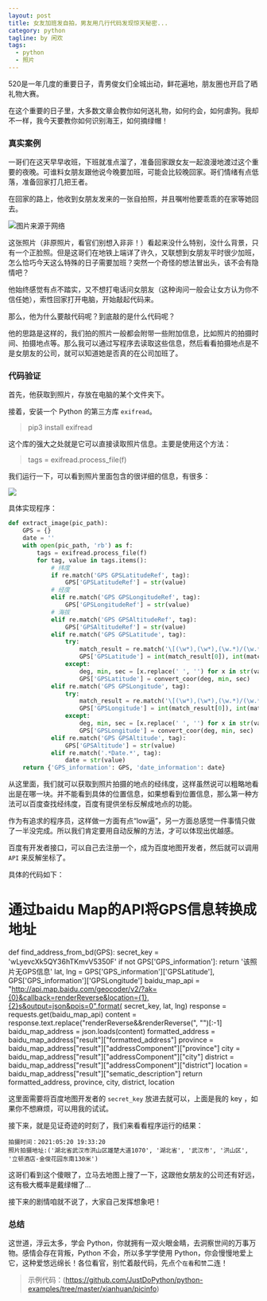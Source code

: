 ```yaml
---
layout: post
title: 女友加班发自拍，男友用几行代码发现惊天秘密...
category: python
tagline: by 闲欢
tags: 
  - python
  - 照片
---
```


520是一年几度的重要日子，青男俊女们全城出动，鲜花遍地，朋友圈也开启了晒礼物大赛。

在这个重要的日子里，大多数文章会教你如何送礼物，如何约会，如何虐狗。我却不一样，我今天要教你如何识别海王，如何摘绿帽！

<!--more-->

### 真实案例

一哥们在这天早早收班，下班就准点溜了，准备回家跟女友一起浪漫地渡过这个重要的夜晚。可谁料女朋友跟他说今晚要加班，可能会比较晚回家。哥们情绪有点低落，准备回家打几把王者。

在回家的路上，他收到女朋友发来的一张自拍照，并且嘱咐他要乖乖的在家等她回去。

![图片来源于网络](http://www.justdopython.com/assets/images/2021/05/picinfo/01.jpg)

这张照片（非原照片，看官们别想入非非！）看起来没什么特别，没什么背景，只有一个正脸照。但是这哥们在地铁上端详了许久，又联想到女朋友平时很少加班，怎么恰巧今天这么特殊的日子需要加班？突然一个奇怪的想法冒出头，该不会有隐情吧？

他始终感觉有点不踏实，又不想打电话问女朋友（这种询问一般会让女方认为你不信任她），索性回家打开电脑，开始敲起代码来。

那么，他为什么要敲代码呢？到底敲的是什么代码呢？

他的思路是这样的，我们拍的照片一般都会附带一些附加信息，比如照片的拍摄时间、拍摄地点等。那么我可以通过写程序去读取这些信息，然后看看拍摄地点是不是女朋友的公司，就可以知道她是否真的在公司加班了。


### 代码验证

首先，他获取到照片，存放在电脑的某个文件夹下。

接着，安装一个 Python 的第三方库 `exifread`。

> pip3 install exifread

这个库的强大之处就是它可以直接读取照片信息。主要是使用这个方法：

> tags = exifread.process_file(f)

我们运行一下，可以看到照片里面包含的很详细的信息，有很多：

![](http://www.justdopython.com/assets/images/2021/05/picinfo/02.jpg)

具体实现程序：

```python
def extract_image(pic_path):
    GPS = {}
    date = ''
    with open(pic_path, 'rb') as f:
        tags = exifread.process_file(f)
        for tag, value in tags.items():
            # 纬度
            if re.match('GPS GPSLatitudeRef', tag):
                GPS['GPSLatitudeRef'] = str(value)
            # 经度
            elif re.match('GPS GPSLongitudeRef', tag):
                GPS['GPSLongitudeRef'] = str(value)
            # 海拔
            elif re.match('GPS GPSAltitudeRef', tag):
                GPS['GPSAltitudeRef'] = str(value)
            elif re.match('GPS GPSLatitude', tag):
                try:
                    match_result = re.match('\[(\w*),(\w*),(\w.*)/(\w.*)\]', str(value)).groups()
                    GPS['GPSLatitude'] = int(match_result[0]), int(match_result[1]), int(match_result[2])
                except:
                    deg, min, sec = [x.replace(' ', '') for x in str(value)[1:-1].split(',')]
                    GPS['GPSLatitude'] = convert_coor(deg, min, sec)
            elif re.match('GPS GPSLongitude', tag):
                try:
                    match_result = re.match('\[(\w*),(\w*),(\w.*)/(\w.*)\]', str(value)).groups()
                    GPS['GPSLongitude'] = int(match_result[0]), int(match_result[1]), int(match_result[2])
                except:
                    deg, min, sec = [x.replace(' ', '') for x in str(value)[1:-1].split(',')]
                    GPS['GPSLongitude'] = convert_coor(deg, min, sec)
            elif re.match('GPS GPSAltitude', tag):
                GPS['GPSAltitude'] = str(value)
            elif re.match('.*Date.*', tag):
                date = str(value)
    return {'GPS_information': GPS, 'date_information': date}

```

从这里面，我们就可以获取到照片拍摄的地点的经纬度，这样虽然说可以粗略地看出是在哪一块。并不能看到具体的位置信息，如果想看到位置信息，那么第一种方法可以百度查找经纬度，百度有提供坐标反解成地点的功能。

作为有追求的程序员，这样做一方面有点“low逼”，另一方面总感觉一件事情只做了一半没完成。所以我们肯定要用自动反解的方法，才可以体现出优越感。

百度有开发者接口，可以自己去注册一个，成为百度地图开发者，然后就可以调用 `API` 来反解坐标了。

具体的代码如下：

# 通过baidu Map的API将GPS信息转换成地址
def find_address_from_bd(GPS):
    secret_key = 'wLyevcXk5QY36hTKmvV5350F'
    if not GPS['GPS_information']:
        return '该照片无GPS信息'
    lat, lng = GPS['GPS_information']['GPSLatitude'], GPS['GPS_information']['GPSLongitude']
    baidu_map_api = "http://api.map.baidu.com/geocoder/v2/?ak={0}&callback=renderReverse&location={1},{2}s&output=json&pois=0".format(
        secret_key, lat, lng)
    response = requests.get(baidu_map_api)
    content = response.text.replace("renderReverse&&renderReverse(", "")[:-1]
    baidu_map_address = json.loads(content)
    formatted_address = baidu_map_address["result"]["formatted_address"]
    province = baidu_map_address["result"]["addressComponent"]["province"]
    city = baidu_map_address["result"]["addressComponent"]["city"]
    district = baidu_map_address["result"]["addressComponent"]["district"]
    location = baidu_map_address["result"]["sematic_description"]
    return formatted_address, province, city, district, location

这里面需要将百度地图开发者的 `secret_key` 放进去就可以，上面是我的 key ，如果你不想麻烦，可以用我的试试。

接下来，就是见证奇迹的时刻了，我们来看看程序运行的结果：

```
拍摄时间：2021:05:20 19:33:20
照片拍摄地址:('湖北省武汉市洪山区雄楚大道1070', '湖北省', '武汉市', '洪山区', '立顿酒店-金俊花园东南130米')

```

这哥们看到这个傻眼了，立马去地图上搜了一下，这跟他女朋友的公司还有好远，这有极大概率是戴绿帽了...

接下来的剧情咱就不说了，大家自己发挥想象吧！


### 总结

这世道，浮云太多，学会 Python，你就拥有一双火眼金睛，去洞察世间的万事万物。感情会存在背叛，Python 不会，所以多学学使用 Python，你会慢慢地爱上它，这种爱悠远绵长！各位看官，别忙着敲代码，先点个`在看`和`赞`二连！


> 示例代码：(https://github.com/JustDoPython/python-examples/tree/master/xianhuan/picinfo)
